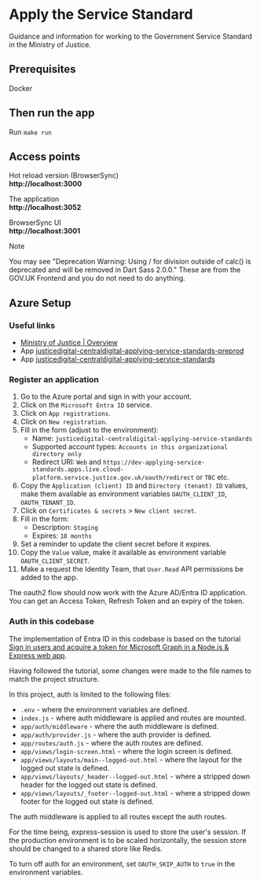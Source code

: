 # Apply the Service Standard

Guidance and information for working to the Government Service Standard in the Ministry of Justice.


## Prerequisites

Docker

## Then run the app

Run `make run`

## Access points

Hot reload version (BrowserSync)<br>
**http://localhost:3000**

The application<br>
**http://localhost:3052**

BrowserSync UI<br>
**http://localhost:3001**



> [!NOTE]
> You may see "Deprecation Warning: Using / for division outside of calc() is deprecated and will be removed in Dart Sass 2.0.0."
> These are from the GOV.UK Frontend and you do not need to do anything.


## Azure Setup

### Useful links

- [Ministry of Justice | Overview](https://portal.azure.com/#view/Microsoft_AAD_IAM/ActiveDirectoryMenuBlade/~/Overview)
- App [justicedigital-centraldigital-applying-service-standards-preprod](https://portal.azure.com/#view/Microsoft_AAD_RegisteredApps/ApplicationMenuBlade/~/Overview/quickStartType~/null/sourceType/Microsoft_AAD_IAM/appId/efc3d5de-4f3c-42c3-87ec-04a1f98578b9)
- App [justicedigital-centraldigital-applying-service-standards](https://portal.azure.com/#view/Microsoft_AAD_RegisteredApps/ApplicationMenuBlade/~/Overview/quickStartType~/null/sourceType/Microsoft_AAD_IAM/appId/b6f721ef-2dc5-47f1-a07a-71dad1a0c0b9)

### Register an application

1. Go to the Azure portal and sign in with your account.
2. Click on the `Microsoft Entra ID` service.
3. Click on `App registrations`.
4. Click on `New registration`.
5. Fill in the form (adjust to the environment):
   - Name: `justicedigital-centraldigital-applying-service-standards`
   - Supported account types: `Accounts in this organizational directory only`
   - Redirect URI: `Web` and `https://dev-applying-service-standards.apps.live.cloud-platform.service.justice.gov.uk/oauth/redirect`
     or `TBC` etc.
6. Copy the `Application (client) ID` and `Directory (tenant) ID` values,
  make them available as environment variables `OAUTH_CLIENT_ID`, `OAUTH_TENANT_ID`.
7. Click on `Certificates & secrets` > `New client secret`.
8. Fill in the form:
   - Description: `Staging`
   - Expires: `18 months`
9. Set a reminder to update the client secret before it expires.
10. Copy the `Value` value, make it available as environment variable `OAUTH_CLIENT_SECRET`.
11. Make a request the Identity Team, that `User.Read` API permissions be added to the app.

The oauth2 flow should now work with the Azure AD/Entra ID application.
You can get an Access Token, Refresh Token and an expiry of the token.

### Auth in this codebase

The implementation of Entra ID in this codebase is based on the tutorial 
[Sign in users and acquire a token for Microsoft Graph in a Node.js & Express web app](https://learn.microsoft.com/en-us/entra/identity-platform/tutorial-v2-nodejs-webapp-msal).

Having followed the tutorial, some changes were made to the file names to match the project structure.

In this project, auth is limited to the following files:

- `.env` - where the environment variables are defined.
- `index.js` - where auth middleware is applied and routes are mounted.
- `app/auth/middleware` - where the auth middleware is defined.
- `app/auth/provider.js` - where the auth provider is defined.
- `app/routes/auth.js` - where the auth routes are defined.
- `app/views/login-screen.html` - where the login screen is defined.
- `app/views/layouts/main--logged-out.html` - where the layout for the logged out state is defined.
- `app/views/layouts/_header--logged-out.html` - where a stripped down header for the logged out state is defined.
- `app/views/layouts/_footer--logged-out.html` - where a stripped down footer for the logged out state is defined.

The auth middleware is applied to all routes except the auth routes.

For the time being, express-session is used to store the user's session.
If the production environment is to be scaled horizontally, the session store should be changed to a shared store like Redis.

To turn off auth for an environment, set `OAUTH_SKIP_AUTH` to `true` in the environment variables.
